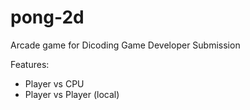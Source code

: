 # pong-2d

Arcade game for Dicoding Game Developer Submission

Features:
- Player vs CPU
- Player vs Player (local)
